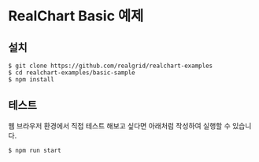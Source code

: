 # RealChart Basic 예제

## 설치

```
$ git clone https://github.com/realgrid/realchart-examples
$ cd realchart-examples/basic-sample
$ npm install
```

## 테스트

웹 브라우저 환경에서 직접 테스트 해보고 싶다면 아래처럼 작성하여 실행할 수 있습니다.

```
$ npm run start
```

